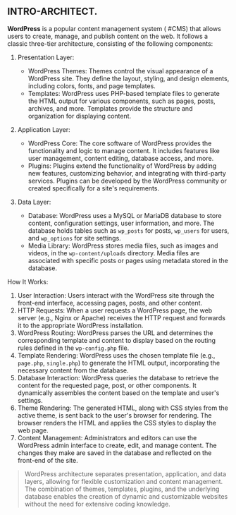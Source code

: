 ## INTRO-ARCHITECT.

**WordPress** is a popular content management system ( #CMS) that allows users to create, manage, and publish content on the web. It follows a classic three-tier architecture, consisting of the following components:

1. Presentation Layer:
    
    - WordPress Themes: Themes control the visual appearance of a WordPress site. They define the layout, styling, and design elements, including colors, fonts, and page templates.
    - Templates: WordPress uses PHP-based template files to generate the HTML output for various components, such as pages, posts, archives, and more. Templates provide the structure and organization for displaying content.
    
2. Application Layer:
    
    - WordPress Core: The core software of WordPress provides the functionality and logic to manage content. It includes features like user management, content editing, database access, and more.
    - Plugins: Plugins extend the functionality of WordPress by adding new features, customizing behavior, and integrating with third-party services. Plugins can be developed by the WordPress community or created specifically for a site's requirements.
    
3. Data Layer:
    
    - Database: WordPress uses a MySQL or MariaDB database to store content, configuration settings, user information, and more. The database holds tables such as `wp_posts` for posts, `wp_users` for users, and `wp_options` for site settings.
    - Media Library: WordPress stores media files, such as images and videos, in the `wp-content/uploads` directory. Media files are associated with specific posts or pages using metadata stored in the database.

How It Works:

1. User Interaction: Users interact with the WordPress site through the front-end interface, accessing pages, posts, and other content.
2. HTTP Requests: When a user requests a WordPress page, the web server (e.g., Nginx or Apache) receives the HTTP request and forwards it to the appropriate WordPress installation.
3. WordPress Routing: WordPress parses the URL and determines the corresponding template and content to display based on the routing rules defined in the `wp-config.php` file.
4. Template Rendering: WordPress uses the chosen template file (e.g., `page.php`, `single.php`) to generate the HTML output, incorporating the necessary content from the database.
5. Database Interaction: WordPress queries the database to retrieve the content for the requested page, post, or other components. It dynamically assembles the content based on the template and user's settings.
6. Theme Rendering: The generated HTML, along with CSS styles from the active theme, is sent back to the user's browser for rendering. The browser renders the HTML and applies the CSS styles to display the web page.
7. Content Management: Administrators and editors can use the WordPress admin interface to create, edit, and manage content. The changes they make are saved in the database and reflected on the front-end of the site.

> WordPress architecture separates presentation, application, and data layers, allowing for flexible customization and content management. The combination of themes, templates, plugins, and the underlying database enables the creation of dynamic and customizable websites without the need for extensive coding knowledge.